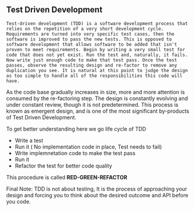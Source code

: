 ## Test Driven Development

    Test-driven development (TDD) is a software development process that relies on the repetition of a very short development cycle. Requirements are turned into very specific test cases, then the software is improved to pass the new tests. This is opposed to software development that allows software to be added that isn't proven to meet requirements. Begin by writing a very small test for code that does not yet exist. Run the test and, naturally, it fails. Now write just enough code to make that test pass. Once the test passes, observe the resulting design and re-factor to remove any duplication you see. It is natural at this point to judge the design as too simple to handle all of the responsibilities this code will have.

  As the code base gradually increases in size, more and more attention is consumed by the re-factoring step. The design is constantly evolving and under constant review, though it is not predetermined. This process is known as emergent design, and is one of the most significant by-products of Test Driven Development. 

To get better understanding here we go life cycle of TDD

  * Write a test
  * Run it ( No implementation code in place, Test needs to fail)
  * Write implemnetation code to make the test pass
  * Run it
  * Refactor the test for better code quality
  
This procedure is called **RED-GREEN-REFACTOR**

Final Note: TDD is not about testing, It is the process of approaching your design and forcing you to think about the desired outcome and API before you code.